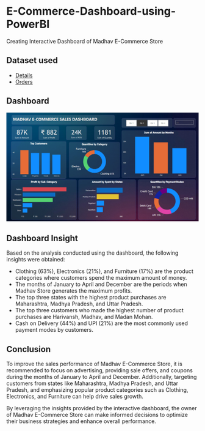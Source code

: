 # E-Commerce-Dashboard-using-PowerBI

Creating Interactive Dashboard of Madhav E-Commerce Store


## **Dataset used**

- <a href="https://github.com/NanduN2003/E-Commerce-Dashboard-using-PowerBI/blob/main/Details.csv">Details</a>
- <a href="https://github.com/NanduN2003/E-Commerce-Dashboard-using-PowerBI/blob/main/Orders.csv">Orders</a>


## **Dashboard**

![Alt text of the image](https://github.com/NanduN2003/E-Commerce-Dashboard-using-PowerBI/blob/main/Madhav%20E-Commerce%20Sales%20Dashboard.png)


## **Dashboard Insight**
Based on the analysis conducted using the dashboard, the following insights were obtained:
- Clothing (63%), Electronics (21%), and Furniture (17%) are the product categories where customers spend the maximum amount of money.
- The months of January to April and December are the periods when Madhav Store generates the maximum profits.
- The top three states with the highest product purchases are Maharashtra, Madhya Pradesh, and Uttar Pradesh.
- The top three customers who made the highest number of product purchases are Harivansh, Madhav, and Madan Mohan.
- Cash on Delivery (44%) and UPI (21%) are the most commonly used payment modes by customers.


## **Conclusion**
To improve the sales performance of Madhav E-Commerce Store, it is recommended to focus on advertising, providing sale offers, and coupons during the months of January to April and December. Additionally, targeting customers from states like Maharashtra, Madhya Pradesh, and Uttar Pradesh, and emphasizing popular product categories such as Clothing, Electronics, and Furniture can help drive sales growth.

By leveraging the insights provided by the interactive dashboard, the owner of Madhav E-Commerce Store can make informed decisions to optimize their business strategies and enhance overall performance.
